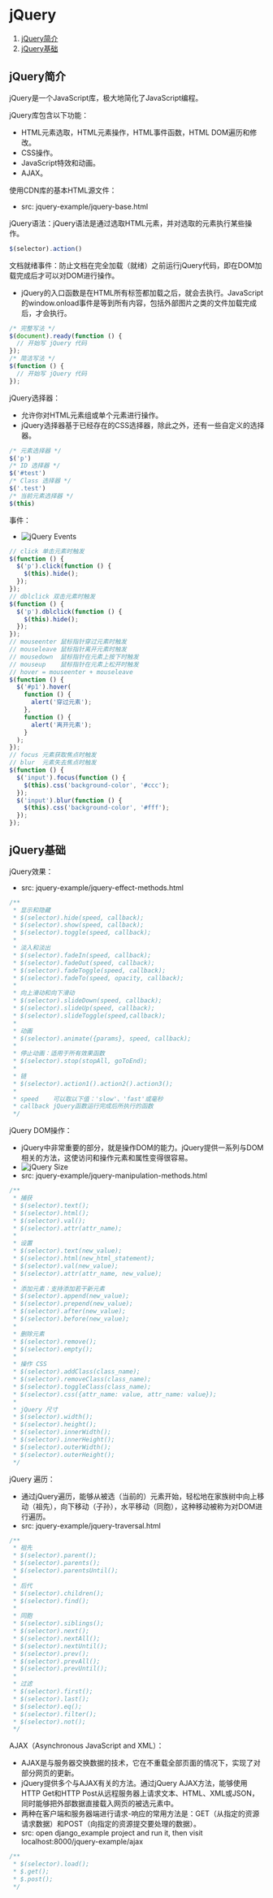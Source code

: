 # jQuery

1.  [jQuery简介](#jquery简介)
2.  [jQuery基础](#jquery基础)

## jQuery简介

jQuery是一个JavaScript库，极大地简化了JavaScript编程。

jQuery库包含以下功能：

*   HTML元素选取，HTML元素操作，HTML事件函数，HTML DOM遍历和修改。
*   CSS操作。
*   JavaScript特效和动画。
*   AJAX。

使用CDN库的基本HTML源文件：

*   src: jquery-example/jquery-base.html

jQuery语法：jQuery语法是通过选取HTML元素，并对选取的元素执行某些操作。

```javascript
$(selector).action()
```

文档就绪事件：防止文档在完全加载（就绪）之前运行jQuery代码，即在DOM加载完成后才可以对DOM进行操作。

*   jQuery的入口函数是在HTML所有标签都加载之后，就会去执行。JavaScript的window.onload事件是等到所有内容，包括外部图片之类的文件加载完成后，才会执行。

```javascript
/* 完整写法 */
$(document).ready(function () {
  // 开始写 jQuery 代码
});
/* 简洁写法 */
$(function () {
  // 开始写 jQuery 代码
});
```

jQuery选择器：

*   允许你对HTML元素组或单个元素进行操作。
*   jQuery选择器基于已经存在的CSS选择器，除此之外，还有一些自定义的选择器。

```javascript
/* 元素选择器 */
$('p')
/* ID 选择器 */
$('#test')
/* Class 选择器 */
$('.test')
/* 当前元素选择器 */
$(this)
```

事件：

*   ![jQuery Events](../resources/jquery_events.png)

```javascript
// click 单击元素时触发
$(function () {
  $('p').click(function () {
    $(this).hide();
  });
});
// dblclick 双击元素时触发
$(function () {
  $('p').dblclick(function () {
    $(this).hide();
  });
});
// mouseenter 鼠标指针穿过元素时触发
// mouseleave 鼠标指针离开元素时触发
// mousedown  鼠标指针在元素上按下时触发
// mouseup    鼠标指针在元素上松开时触发
// hover = mouseenter + mouseleave
$(function () {
  $('#p1').hover(
    function () {
      alert('穿过元素');
    },
    function () {
      alert('离开元素');
    }
  );
});
// focus 元素获取焦点时触发
// blur  元素失去焦点时触发
$(function () {
  $('input').focus(function () {
    $(this).css('background-color', '#ccc');
  });
  $('input').blur(function () {
    $(this).css('background-color', '#fff');
  });
});
```

## jQuery基础

jQuery效果：

*   src: jquery-example/jquery-effect-methods.html

```javascript
/**
 * 显示和隐藏
 * $(selector).hide(speed, callback);
 * $(selector).show(speed, callback);
 * $(selector).toggle(speed, callback);
 *
 * 淡入和淡出
 * $(selector).fadeIn(speed, callback);
 * $(selector).fadeOut(speed, callback);
 * $(selector).fadeToggle(speed, callback);
 * $(selector).fadeTo(speed, opacity, callback);
 *
 * 向上滑动和向下滑动
 * $(selector).slideDown(speed, callback);
 * $(selector).slideUp(speed, callback);
 * $(selector).slideToggle(speed,callback);
 *
 * 动画
 * $(selector).animate({params}, speed, callback);
 *
 * 停止动画：适用于所有效果函数
 * $(selector).stop(stopAll, goToEnd);
 *
 * 链
 * $(selector).action1().action2().action3();
 *
 * speed    可以取以下值：'slow'、'fast'或毫秒
 * callback jQuery函数运行完成后所执行的函数
 */
```

jQuery DOM操作：

*   jQuery中非常重要的部分，就是操作DOM的能力。jQuery提供一系列与DOM相关的方法，这使访问和操作元素和属性变得很容易。
*   ![jQuery Size](../resources/jquery_size.png)
*   src: jquery-example/jquery-manipulation-methods.html

```javascript
/**
 * 捕获
 * $(selector).text();
 * $(selector).html();
 * $(selector).val();
 * $(selector).attr(attr_name);
 *
 * 设置
 * $(selector).text(new_value);
 * $(selector).html(new_html_statement);
 * $(selector).val(new_value);
 * $(selector).attr(attr_name, new_value);
 * 
 * 添加元素：支持添加若干新元素
 * $(selector).append(new_value);
 * $(selector).prepend(new_value);
 * $(selector).after(new_value);
 * $(selector).before(new_value);
 * 
 * 删除元素
 * $(selector).remove();
 * $(selector).empty();
 *
 * 操作 CSS
 * $(selector).addClass(class_name);
 * $(selector).removeClass(class_name);
 * $(selector).toggleClass(class_name);
 * $(selector).css({attr_name: value, attr_name: value});
 *
 * jQuery 尺寸
 * $(selector).width();
 * $(selector).height();
 * $(selector).innerWidth();
 * $(selector).innerHeight();
 * $(selector).outerWidth();
 * $(selector).outerHeight();
 */
```

jQuery 遍历：

*   通过jQuery遍历，能够从被选（当前的）元素开始，轻松地在家族树中向上移动（祖先），向下移动（子孙），水平移动（同胞），这种移动被称为对DOM进行遍历。
*   src: jquery-example/jquery-traversal.html

```javascript
/**
 * 祖先
 * $(selector).parent();
 * $(selector).parents();
 * $(selector).parentsUntil();
 *
 * 后代
 * $(selector).children();
 * $(selector).find();
 *
 * 同胞
 * $(selector).siblings();
 * $(selector).next();
 * $(selector).nextAll();
 * $(selector).nextUntil();
 * $(selector).prev();
 * $(selector).prevAll();
 * $(selector).prevUntil();
 *
 * 过滤
 * $(selector).first();
 * $(selector).last();
 * $(selector).eq();
 * $(selector).filter();
 * $(selector).not();
 */
```

AJAX（Asynchronous JavaScript and XML）：

*   AJAX是与服务器交换数据的技术，它在不重载全部页面的情况下，实现了对部分网页的更新。
*   jQuery提供多个与AJAX有关的方法。通过jQuery AJAX方法，能够使用HTTP Get和HTTP Post从远程服务器上请求文本、HTML、XML或JSON，同时能够把外部数据直接载入网页的被选元素中。
*   两种在客户端和服务器端进行请求-响应的常用方法是：GET（从指定的资源请求数据）和POST（向指定的资源提交要处理的数据）。
*   src: open django_example project and run it, then visit localhost:8000/jquery-example/ajax

```javascript
/**
 * $(selector).load();
 * $.get();
 * $.post();
 */
```
